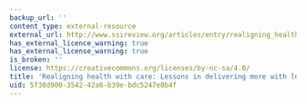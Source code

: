 ```yaml
---
backup_url: ''
content_type: external-resource
external_url: http://www.ssireview.org/articles/entry/realigning_health_with_care
has_external_licence_warning: true
has_external_license_warning: true
is_broken: ''
license: https://creativecommons.org/licenses/by-nc-sa/4.0/
title: 'Realigning health with care: Lessons in delivering more with less'
uid: 5f38d900-3542-42a6-b39e-bdc5247e8b4f
---
```

